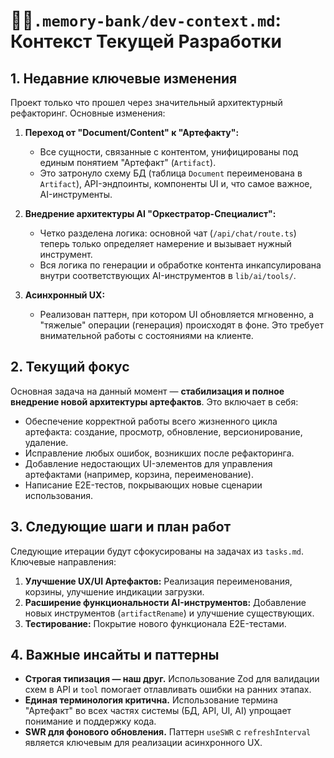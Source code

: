 # 👨‍💻`.memory-bank/dev-context.md`: Контекст Текущей Разработки

## 1. Недавние ключевые изменения

Проект только что прошел через значительный архитектурный рефакторинг. Основные изменения:

1.  **Переход от "Document/Content" к "Артефакту":**
    -   Все сущности, связанные с контентом, унифицированы под единым понятием "Артефакт" (`Artifact`).
    -   Это затронуло схему БД (таблица `Document` переименована в `Artifact`), API-эндпоинты, компоненты UI и, что самое важное, AI-инструменты.

2.  **Внедрение архитектуры AI "Оркестратор-Специалист":**
    -   Четко разделена логика: основной чат (`/api/chat/route.ts`) теперь только определяет намерение и вызывает нужный инструмент.
    -   Вся логика по генерации и обработке контента инкапсулирована внутри соответствующих AI-инструментов в `lib/ai/tools/`.

3.  **Асинхронный UX:**
    -   Реализован паттерн, при котором UI обновляется мгновенно, а "тяжелые" операции (генерация) происходят в фоне. Это требует внимательной работы с состояниями на клиенте.

## 2. Текущий фокус

Основная задача на данный момент — **стабилизация и полное внедрение новой архитектуры артефактов**. Это включает в себя:
-   Обеспечение корректной работы всего жизненного цикла артефакта: создание, просмотр, обновление, версионирование, удаление.
-   Исправление любых ошибок, возникших после рефакторинга.
-   Добавление недостающих UI-элементов для управления артефактами (например, корзина, переименование).
-   Написание E2E-тестов, покрывающих новые сценарии использования.

## 3. Следующие шаги и план работ

Следующие итерации будут сфокусированы на задачах из `tasks.md`. Ключевые направления:

1.  **Улучшение UX/UI Артефактов:** Реализация переименования, корзины, улучшение индикации загрузки.
2.  **Расширение функциональности AI-инструментов:** Добавление новых инструментов (`artifactRename`) и улучшение существующих.
3.  **Тестирование:** Покрытие нового функционала E2E-тестами.

## 4. Важные инсайты и паттерны

-   **Строгая типизация — наш друг.** Использование Zod для валидации схем в API и `tool` помогает отлавливать ошибки на ранних этапах.
-   **Единая терминология критична.** Использование термина "Артефакт" во всех частях системы (БД, API, UI, AI) упрощает понимание и поддержку кода.
-   **SWR для фонового обновления.** Паттерн `useSWR` с `refreshInterval` является ключевым для реализации асинхронного UX.
